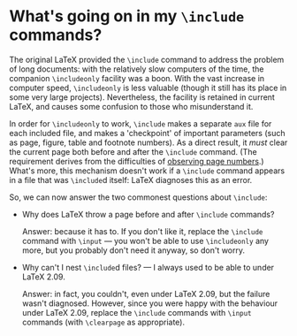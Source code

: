 # What's going on in my `\include` commands?

The original LaTeX provided the `\include` command to address the
problem of long documents: with the relatively slow computers of the
time, the companion `\includeonly` facility was a boon.  With the
vast increase in computer speed, `\includeonly` is less valuable
(though it still has its place in some very large projects).
Nevertheless, the facility is retained in current LaTeX, and causes
some confusion to those who misunderstand it.

In order for `\includeonly` to work, `\include` makes a separate
`aux` file for each included file, and makes a 'checkpoint' of
important parameters (such as page, figure, table and footnote
numbers).  As a direct result, it _must_ clear the current page
both before and after the `\include` command.  (The requirement
derives from the difficulties of 
  [observing page numbers](./FAQ-wrongpn.html).)
What's more, this mechanism doesn't work if a `\include` command
appears in a file that was `\include`d itself: LaTeX diagnoses
this as an error.

So, we can now answer the two commonest questions about `\include`:
  

-  Why does LaTeX throw a page before and after `\include`
    commands?
  

    Answer: because it has to.  If you don't like it, replace the
    `\include` command with `\input`&nbsp;&mdash; you won't be able to use
    `\includeonly` any more, but you probably don't need it anyway, so
    don't worry.
  

-  Why can't I nest `\include`d files?&nbsp;&mdash; I always used to be
    able to under LaTeX 2.09.
  

    Answer: in fact, you couldn't, even under LaTeX 2.09, but the failure
    wasn't diagnosed.  However, since you were happy with the behaviour
    under LaTeX 2.09, replace the `\include` commands with `\input`
    commands (with `\clearpage` as appropriate).

